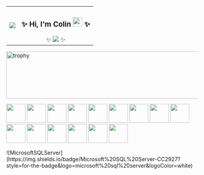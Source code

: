 <table border-radius="5px">
  <tr>
    <td>
      <a href="https://res.cloudinary.com/dbdyc4klu/image/upload/v1686349281/aws-certified-cloud-practitioner-72x72_al2yff.png"><img src="https://res.cloudinary.com/dbdyc4klu/image/upload/v1686349281/aws-certified-cloud-practitioner-72x72_al2yff.png"></a>
    </td>
    <td align="center">
      <h3>✨ Hi, I'm Colin <img src="https://raw.githubusercontent.com/MartinHeinz/MartinHeinz/master/wave.gif" width="25px" height="25px" /> ✨</h3>
      ✨
      <a href="https://github.com/colinwilliams91" target="_blank"><img src="https://img.shields.io/github/stars/colinwilliams91?affiliations=OWNER%2CCOLLABORATOR&style=social"></a>
      ✨
    </td>
  </tr>
</table>

<img width=1500 height=124 src="https://github-profile-trophy.vercel.app/?username=colinwilliams91&margin-w=15&theme=dracula&title=MultiLanguage,Reviews,Commits,PullRequest,Repositories,Issues" alt="trophy" />

<!--  ![](https://github-profile-trophy.vercel.app/?username=colinwilliams91&margin-w=15&theme=dracula&title=MultiLanguage,Reviews,Commits,PullRequest,Repositories,Issues) -->

<!--
| ![](https://github-profile-trophy.vercel.app/?username=colinwilliams91&margin-w=15&theme=dracula&title=MultiLanguage,Reviews,Commits,PullRequest,Repositories,Issues) |
| :--: |
-->

<p>
  <img width=50 height=50 src="https://cdn.jsdelivr.net/gh/devicons/devicon/icons/typescript/typescript-original.svg" />
  <img width=50 height=50 src="https://cdn.jsdelivr.net/gh/devicons/devicon/icons/javascript/javascript-original.svg" />
  
  <img width=50 height=50 src="https://cdn.jsdelivr.net/gh/devicons/devicon/icons/react/react-original.svg" />
  <img width=50 height=50 src="https://cdn.jsdelivr.net/gh/devicons/devicon/icons/angularjs/angularjs-original.svg" />
  
  <img width=50 height=50 src="https://cdn.jsdelivr.net/gh/devicons/devicon/icons/nodejs/nodejs-original.svg" />
  <img width=50 height=50 src="https://cdn.jsdelivr.net/gh/devicons/devicon/icons/nestjs/nestjs-plain.svg" />
  
  <img width=50 height=50 src="https://cdn.jsdelivr.net/gh/devicons/devicon/icons/postgresql/postgresql-original.svg" />
  <img width=50 height=50 src="https://cdn.jsdelivr.net/gh/devicons/devicon/icons/mysql/mysql-original.svg" />
  <img width=50 height=50 src="https://cdn.jsdelivr.net/gh/devicons/devicon/icons/sequelize/sequelize-original.svg" />
  
  <img width=50 height=50 src="https://cdn.jsdelivr.net/gh/devicons/devicon/icons/mongodb/mongodb-original.svg" />  

  <img width=50 height=50 src="https://cdn.jsdelivr.net/gh/devicons/devicon/icons/amazonwebservices/amazonwebservices-original.svg" />
  <img width=50 height=50 src="https://cdn.jsdelivr.net/gh/devicons/devicon/icons/docker/docker-original.svg" />
  <img width=50 height=50 src="https://cdn.jsdelivr.net/gh/devicons/devicon/icons/kubernetes/kubernetes-plain.svg" />
  
  <img width=50 height=50 src="https://cdn.jsdelivr.net/gh/devicons/devicon/icons/tailwindcss/tailwindcss-plain.svg" />
  <img width=50 height=50 src="https://cdn.jsdelivr.net/gh/devicons/devicon/icons/materialui/materialui-original.svg" />
</p>

<p>
  ![MicrosoftSQLServer](https://img.shields.io/badge/Microsoft%20SQL%20Server-CC2927?style=for-the-badge&logo=microsoft%20sql%20server&logoColor=white)
</p>
<!--   <img width=50 height=50 src="https://cdn.jsdelivr.net/gh/devicons/devicon/icons/bootstrap/bootstrap-original.svg" />
  <img width=50 height=50 src="https://cdn.jsdelivr.net/gh/devicons/devicon/icons/sass/sass-original.svg" /> -->

<!--
**colinwilliams91/colinwilliams91** is a ✨ _special_ ✨ repository because its `README.md` (this file) appears on your GitHub profile.

Here are some ideas to get you started:

- 🔭 I’m currently working on ...
- 🌱 I’m currently learning ...
- 👯 I’m looking to collaborate on ...
- 🤔 I’m looking for help with ...
- 💬 Ask me about ...
- 📫 How to reach me: ...
- 😄 Pronouns: ...
- ⚡ Fun fact: ...
-->
